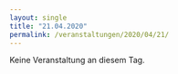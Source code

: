 ```yaml
---
layout: single
title: "21.04.2020"
permalink: /veranstaltungen/2020/04/21/
---
```


Keine Veranstaltung an diesem Tag.
